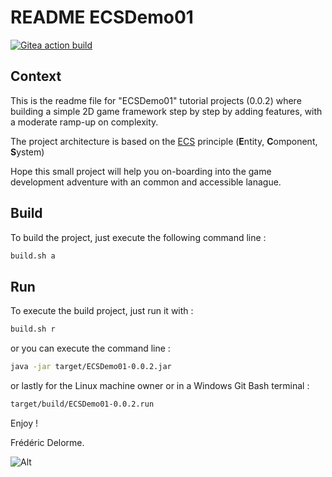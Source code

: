 # README ECSDemo01

[![Gitea action build](http://nextserver01:4000/frederic/ECSDemo01/actions/workflows/build.yml/badge.svg?branch=develop)](http://nextserver01:4000/frederic/ECSDemo01/actions?workflow=build.yml&actor=0&status=0 "build on /develop")

## Context

This is the readme file for "ECSDemo01" tutorial projects (0.0.2) where building a simple 2D game framework step by step
by adding features, with a moderate ramp-up on complexity.

The project architecture is based on the [ECS](https://en.wikipedia.org/wiki/Entity_component_system 
"Discover what is ECS on wikipedia") principle (**E**ntity, **C**omponent, **S**ystem)

Hope this small project will help you on-boarding into the game development adventure with an common and accessible lanague.

## Build

To build the project, just execute the following command line :

```bash
build.sh a
```

## Run

To execute the build project, just run it with :

```bash
build.sh r
```

or you can execute the command line :

```bash
java -jar target/ECSDemo01-0.0.2.jar
```

or lastly for the Linux machine owner or in a Windows Git Bash terminal :

```bash
target/build/ECSDemo01-0.0.2.run
```

Enjoy !

Frédéric Delorme.

![Alt](https://repobeats.axiom.co/api/embed/b5a901b001053855668644f286f47c1c89c0ea65.svg "Repobeats analytics image")
